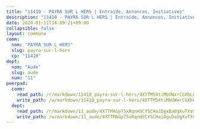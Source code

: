 ```yaml
---
title: "11410 - PAYRA SUR L HERS | Entraide, Annonces, Initiatives"
description: "11410 - PAYRA SUR L HERS | Entraide, Annonces, Initiatives"
date: 2020-01-11T14:09:21+09:00
collapsible: false
layout: commune
comm:
  nom: "PAYRA SUR L HERS"
  slug: payra-sur-l-hers
  cp: "11410"
dept:
  nom: "Aude"
  slug: aude
  num: "11"
peerpad:
  comm:
    read_path: /r/markdown/11410_payra-sur-l-hers/4XTTM54tiMbUWxrCGXbLGdTpU3pw3m3Yqna8nvtswAinTfEAN
    write_path: /w/markdown/11410_payra-sur-l-hers/4XTTM54tiMbUWxrCGXbLGdTpU3pw3m3Yqna8nvtswAinTfEAN-K3TgV3PC6z67ThSfejUBU4wqAnn3T8QDQVKDSf2MYRDkA6ndsraexdoQBP71J2JecJ65vAcnxtdZ93VKKKo6xTxFBMeqY6XiK186fYn3Ef5Lspa87fbp9Z8nkyXGz3J9w1T1naVY
  dept:
    read_path: /r/markdown/11_aude/4XTTMAGp75xRqnHSCY5CHaiDgxDaUgXuTXvSZDHnY1JdjJiUk
    write_path: /w/markdown/11_aude/4XTTMAGp75xRqnHSCY5CHaiDgxDaUgXuTXvSZDHnY1JdjJiUk-K3TgUenjCPDfs1W21bst2JvrPDW324QBfMvPid11puzXxXGQEeNw9p4QtfnUhSn4LYSwR6UDBQmdr3wFq2CDRGqNz2QynSm58zgCpz2PKP6Y24UTpxW22MudfeZ339ZPKnHm6XTr
---
```


